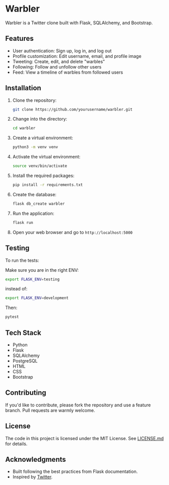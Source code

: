 # Warbler

Warbler is a Twitter clone built with Flask, SQLAlchemy, and Bootstrap.

## Features

- User authentication: Sign up, log in, and log out
- Profile customization: Edit username, email, and profile image
- Tweeting: Create, edit, and delete "warbles"
- Following: Follow and unfollow other users
- Feed: View a timeline of warbles from followed users

## Installation

1. Clone the repository:

   ```bash
   git clone https://github.com/yourusername/warbler.git
   ```

2. Change into the directory:

   ```bash
   cd warbler
   ```

3. Create a virtual environment:

   ```bash
   python3 -m venv venv
   ```

4. Activate the virtual environment:

   ```bash
   source venv/bin/activate
   ```

5. Install the required packages:

   ```bash
   pip install -r requirements.txt
   ```

6. Create the database:

   ```bash
   flask db_create warbler
   ```

7. Run the application:

   ```bash
   flask run
   ```

8. Open your web browser and go to `http://localhost:5000`

## Testing

To run the tests:

Make sure you are in the right ENV:

```bash
export FLASK_ENV=testing
```

instead of:

```bash
export FLASK_ENV=development
```

Then:

```bash
pytest
```

## Tech Stack

- Python
- Flask
- SQLAlchemy
- PostgreSQL
- HTML
- CSS
- Bootstrap

## Contributing

If you'd like to contribute, please fork the repository and use a feature branch. Pull requests are warmly welcome.

## License

The code in this project is licensed under the MIT License. See [LICENSE.md](LICENSE.md) for details.

## Acknowledgments

- Built following the best practices from Flask documentation.
- Inspired by [Twitter](https://twitter.com).
